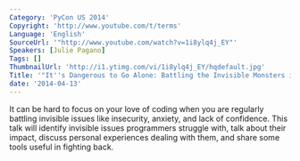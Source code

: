 ```yaml
---
Category: 'PyCon US 2014'
Copyright: 'http://www.youtube.com/t/terms'
Language: 'English'
SourceUrl: '"http://www.youtube.com/watch?v=1i8ylq4j_EY"'
Speakers: [Julie Pagano]
Tags: []
ThumbnailUrl: 'http://i1.ytimg.com/vi/1i8ylq4j_EY/hqdefault.jpg'
Title: '"It''s Dangerous to Go Alone: Battling the Invisible Monsters in Tech"'
date: '2014-04-13'
---
```

It can be hard to focus on your love of coding when you are regularly battling invisible issues like insecurity, anxiety, and lack of confidence. This talk will identify invisible issues programmers struggle with, talk about their impact, discuss personal experiences dealing with them, and share some tools useful in fighting back.